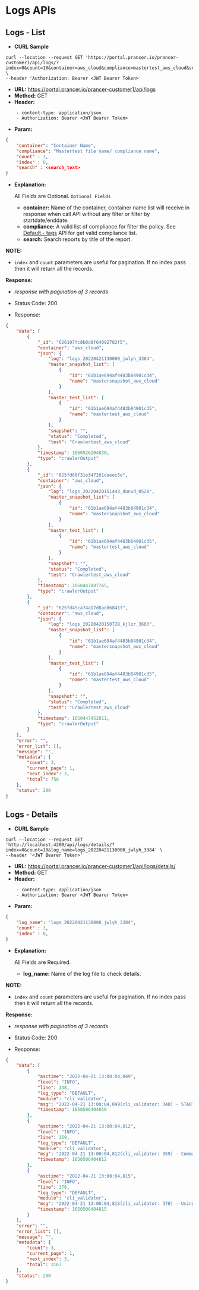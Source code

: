 **Logs APIs**
===

**Logs - List**
---

- **CURL Sample**

``` curl
curl --location --request GET 'https://portal.prancer.io/prancer-customer1/api/logs/?index=0&count=10&container=aws_cloud&compliance=mastertest_aws_cloud&search=test' \
--header 'Authorization: Bearer <JWT Bearer Token>'
```

- **URL:** <https://portal.prancer.io/prancer-customer1/api/logs>
- **Method:** GET
- **Header:**

``` code
    - content-type: application/json
    - Authorization: Bearer <JWT Bearer Token>
```

- **Param:**

``` json
{
    "container": "Container Name",
    "compliance": "Mastertest file name/ compliance name",
    "count" : 3,
    "index" : 0,
    "search" : <search_text>
}
```

- **Explanation:**

    All Fields are Optional.
    `Optional Fields`

  - **container:** Name of the container, container name list will receive in response when call API without any filter or filter by startdate/enddate.
  - **compliance:** A valid list of compliance for filter the policy. See [Default - tags](/prancer-ent-apis/tags) API for get valid compliance list.
  - **search:** Search reports by title of the report.

 **NOTE:**

- `index` and `count` parameters are useful for pagination. If no index pass then it will return all the records.

**Response:**

- _response with pagination of 3 records_

- Status Code: 200
- Response:

``` json
{
    "data": [
        {
            "_id": "626107fc8b0d8f64092782f5",
            "container": "aws_cloud",
            "json": {
                "log": "logs_20220421130000_jwlyh_3384",
                "master_snapshot_list": [
                    {
                        "id": "61b1ae694af4483b84901c34",
                        "name": "mastersnapshot_aws_cloud"
                    }
                ],
                "master_test_list": [
                    {
                        "id": "61b1ae694af4483b84901c35",
                        "name": "mastertest_aws_cloud"
                    }
                ],
                "snapshot": "",
                "status": "Completed",
                "test": "Crawlertest_aws_cloud"
            },
            "timestamp": 1650526204830,
            "type": "crawlerOutput"
        },
        {
            "_id": "625fd60f31e347261daeec5e",
            "container": "aws_cloud",
            "json": {
                "log": "logs_20220420151443_dunvd_0528",
                "master_snapshot_list": [
                    {
                        "id": "61b1ae694af4483b84901c34",
                        "name": "mastersnapshot_aws_cloud"
                    }
                ],
                "master_test_list": [
                    {
                        "id": "61b1ae694af4483b84901c35",
                        "name": "mastertest_aws_cloud"
                    }
                ],
                "snapshot": "",
                "status": "Completed",
                "test": "Crawlertest_aws_cloud"
            },
            "timestamp": 1650447887765,
            "type": "crawlerOutput"
        },
        {
            "_id": "625fd45ca74a17d8ad86841f",
            "container": "aws_cloud",
            "json": {
                "log": "logs_20220420150728_kjlzr_3603",
                "master_snapshot_list": [
                    {
                        "id": "61b1ae694af4483b84901c34",
                        "name": "mastersnapshot_aws_cloud"
                    }
                ],
                "master_test_list": [
                    {
                        "id": "61b1ae694af4483b84901c35",
                        "name": "mastertest_aws_cloud"
                    }
                ],
                "snapshot": "",
                "status": "Completed",
                "test": "Crawlertest_aws_cloud"
            },
            "timestamp": 1650447452811,
            "type": "crawlerOutput"
        }
    ],
    "error": "",
    "error_list": [],
    "message": "",
    "metadata": {
        "count": 3,
        "current_page": 1,
        "next_index": 3,
        "total": 756
    },
    "status": 200
}
```


**Logs - Details**
---

- **CURL Sample**

``` curl
curl --location --request GET 'http://localhost:4200/api/logs/details/?index=0&count=10&log_name=logs_20220421130000_jwlyh_3384' \
--header '<JWT Bearer Token>'
```

- **URL:** <https://portal.prancer.io/prancer-customer1/api/logs/details/>
- **Method:** GET
- **Header:**

``` code
    - content-type: application/json
    - Authorization: Bearer <JWT Bearer Token>
```

- **Param:**

``` json
{
    "log_name": "logs_20220421130000_jwlyh_3384",
    "count" : 3,
    "index" : 0,
}
```

- **Explanation:**

    All Fields are Required.
  - **log_name:** Name of the log file to check details.

 **NOTE:**

- `index` and `count` parameters are useful for pagination. If no index pass then it will return all the records.

**Response:**

- _response with pagination of 3 records_

- Status Code: 200
- Response:

``` json
{
    "data": [
        {
            "asctime": "2022-04-21 13:00:04,049",
            "level": "INFO",
            "line": 348,
            "log_type": "DEFAULT",
            "module": "cli_validator",
            "msg": "2022-04-21 13:00:04,049(cli_validator: 348) - START: Argument parsing and Run Initialization. Version 2.1.20",
            "timestamp": 1650506404050
        },
        {
            "asctime": "2022-04-21 13:00:04,812",
            "level": "INFO",
            "line": 359,
            "log_type": "DEFAULT",
            "module": "cli_validator",
            "msg": "2022-04-21 13:00:04,812(cli_validator: 359) - Command: 'python /home/swan-24/Documents/projects/prancer/git-repo/prancer-enterprise/adv/venv/bin/prancer --db FULL aws_cloud'",
            "timestamp": 1650506404812
        },
        {
            "asctime": "2022-04-21 13:00:04,815",
            "level": "INFO",
            "line": 370,
            "log_type": "DEFAULT",
            "module": "cli_validator",
            "msg": "2022-04-21 13:00:04,815(cli_validator: 370) - Using Framework dir: /home/swan-24/Documents/projects/prancer/git-repo/prancer-enterprise",
            "timestamp": 1650506404815
        }
    ],
    "error": "",
    "error_list": [],
    "message": "",
    "metadata": {
        "count": 3,
        "current_page": 1,
        "next_index": 3,
        "total": 3167
    },
    "status": 200
}
```
